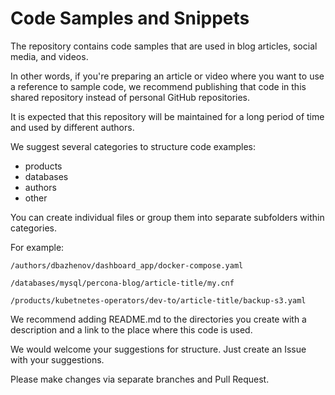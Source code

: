 # Code Samples and Snippets

The repository contains code samples that are used in blog articles, social media, and videos.

In other words, if you're preparing an article or video where you want to use a reference to sample code, we recommend publishing that code in this shared repository instead of personal GitHub repositories.

It is expected that this repository will be maintained for a long period of time and used by different authors.

We suggest several categories to structure code examples:

- products
- databases
- authors
- other

You can create individual files or group them into separate subfolders within categories.

For example:

`/authors/dbazhenov/dashboard_app/docker-compose.yaml`

`/databases/mysql/percona-blog/article-title/my.cnf`

`/products/kubetnetes-operators/dev-to/article-title/backup-s3.yaml`

We recommend adding README.md to the directories you create with a description and a link to the place where this code is used.

We would welcome your suggestions for structure. Just create an Issue with your suggestions.

Please make changes via separate branches and Pull Request.



